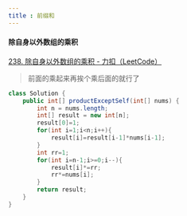 ```yaml
---
title : 前缀和
---
```


#### 除自身以外数组的乘积

[238. 除自身以外数组的乘积 - 力扣（LeetCode）](https://leetcode.cn/problems/product-of-array-except-self/description/?envType=study-plan-v2&envId=top-interview-150)

>前面的乘起来再挨个乘后面的就行了

```java
class Solution {
    public int[] productExceptSelf(int[] nums) {
        int n = nums.length;
        int[] result = new int[n];
        result[0]=1;
        for(int i=1;i<n;i++){
            result[i]=result[i-1]*nums[i-1];
        }
        int rr=1;
        for(int i=n-1;i>=0;i--){
            result[i]*=rr;
            rr*=nums[i];
        }
        return result;
    }
}
```

